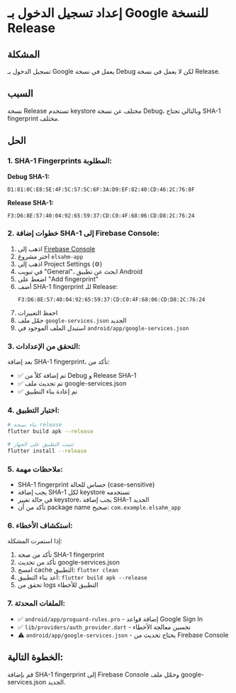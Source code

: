 # إعداد تسجيل الدخول بـ Google للنسخة Release

## المشكلة
تسجيل الدخول بـ Google يعمل في نسخة Debug لكن لا يعمل في نسخة Release.

## السبب
نسخة Release تستخدم keystore مختلف عن نسخة Debug، وبالتالي تحتاج SHA-1 fingerprint مختلف.

## الحل

### 1. SHA-1 Fingerprints المطلوبة:

**Debug SHA-1:**
```
D1:81:0C:E8:5E:4F:5C:57:5C:6F:3A:D9:EF:82:40:CD:46:2C:76:8F
```

**Release SHA-1:**
```
F3:D6:8E:57:40:04:92:65:59:37:CD:C0:4F:68:06:CD:D8:2C:76:24
```

### 2. خطوات إضافة SHA-1 إلى Firebase Console:

1. اذهب إلى [Firebase Console](https://console.firebase.google.com/)
2. اختر مشروع `elsahm-app`
3. اذهب إلى Project Settings (⚙️)
4. في تبويب "General"، ابحث عن تطبيق Android
5. اضغط على "Add fingerprint"
6. أضف SHA-1 fingerprint للـ Release:
   ```
   F3:D6:8E:57:40:04:92:65:59:37:CD:C0:4F:68:06:CD:D8:2C:76:24
   ```
7. احفظ التغييرات
8. حمّل ملف `google-services.json` الجديد
9. استبدل الملف الموجود في `android/app/google-services.json`

### 3. التحقق من الإعدادات:

بعد إضافة SHA-1 fingerprint، تأكد من:
- ✅ تم إضافة كلاً من Debug و Release SHA-1
- ✅ تم تحديث ملف google-services.json
- ✅ تم إعادة بناء التطبيق

### 4. اختبار التطبيق:

```bash
# بناء نسخة release
flutter build apk --release

# تثبيت التطبيق على الجهاز
flutter install --release
```

### 5. ملاحظات مهمة:

- SHA-1 fingerprint حساس للحالة (case-sensitive)
- يجب إضافة SHA-1 لكل keystore تستخدمه
- في حالة تغيير keystore، يجب إضافة SHA-1 الجديد
- تأكد من أن package name صحيح: `com.example.elsahm_app`

### 6. استكشاف الأخطاء:

إذا استمرت المشكلة:
1. تأكد من صحة SHA-1 fingerprint
2. تأكد من تحديث google-services.json
3. امسح cache التطبيق: `flutter clean`
4. أعد بناء التطبيق: `flutter build apk --release`
5. تحقق من logs التطبيق للأخطاء

### 7. الملفات المحدثة:

- ✅ `android/app/proguard-rules.pro` - إضافة قواعد Google Sign In
- ✅ `lib/providers/auth_provider.dart` - تحسين معالجة الأخطاء
- ⚠️ `android/app/google-services.json` - يحتاج تحديث من Firebase Console

## الخطوة التالية:
قم بإضافة SHA-1 fingerprint إلى Firebase Console وحمّل ملف google-services.json الجديد.

